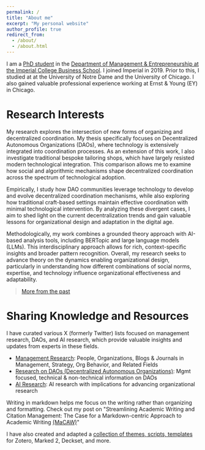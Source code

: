 ```yaml
---
permalink: /
title: "About me"
excerpt: "My personal website"
author_profile: true
redirect_from:
  - /about/
  - /about.html
---
```


I am a [PhD student](https://www.imperial.ac.uk/people/xule.lin) in the [Department of Management & Entrepreneurship at the Imperial College Business School](https://www.imperial.ac.uk/business-school/faculty-research/academic-areas/management-entrepreneurship/). I joined Imperial in 2019. Prior to this, I studied at at the University of Notre Dame and the University of Chicago. I also gained valuable professional experience working at Ernst & Young (EY) in Chicago.

# Research Interests

My research explores the intersection of new forms of organizing and decentralized coordination. My thesis specifically focuses on Decentralized Autonomous Organizations (DAOs), where technology is extensively integrated into coordination processes. As an extension of this work, I also investigate traditional bespoke tailoring shops, which have largely resisted modern technological integration. This comparison allows me to examine how social and algorithmic mechanisms shape decentralized coordination across the spectrum of technological adoption.

Empirically, I study how DAO communities leverage technology to develop and evolve decentralized coordination mechanisms, while also exploring how traditional craft-based settings maintain effective coordination with minimal technological intervention. By analyzing these divergent cases, I aim to shed light on the current decentralization trends and gain valuable lessons for organizational design and adaptation in the digital age.

Methodologically, my work combines a grounded theory approach with AI-based analysis tools, including BERTopic and large language models (LLMs). This interdisciplinary approach allows for rich, context-specific insights and broader pattern recognition. Overall, my research seeks to advance theory on the dynamics enabling organizational design, particularly in understanding how different combinations of social norms, expertise, and technology influence organizational effectiveness and adaptability.

  > [More from the past](https://linxule.com/posts/2020/05/so-what-are-you-studying/)

# Sharing Knowledge and Resources

I have curated various X (formerly Twitter) lists focused on management research, DAOs, and AI research, which provide valuable insights and updates from experts in these fields.
- [Management Research](https://twitter.com/i/lists/1186983495517773825): People, Organizations, Blogs & Journals in Management, Strategy, Org Behavior, and Related Fields
- [Research on DAOs (Decentralized Autonomous Organizations)](https://twitter.com/i/lists/1176535611269898240): Mgmt focused, technical & non-technical information on DAOs
- [AI Research](https://twitter.com/i/lists/1761815451116413191): AI research with implications for advancing organizational research

Writing in markdown helps me focus on the writing rather than organizing and formatting. Check out my post on "Streamlining Academic Writing and Citation Management: The Case for a Markdown-centric Approach to Academic Writing [(MaCAW)](https://linxule.com/posts/2023/10/macaw/)"

I have also created and adapted a [collection of themes, scripts, templates](https://github.com/linxule/themes) for Zotero, Marked 2, Deckset, and more.